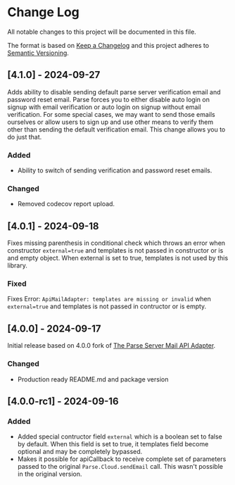 
# Change Log
All notable changes to this project will be documented in this file.
 
The format is based on [Keep a Changelog](http://keepachangelog.com/)
and this project adheres to [Semantic Versioning](http://semver.org/).

## [4.1.0] - 2024-09-27
 
Adds ability to disable sending default parse server verification email and password reset email.
Parse forces you to either disable auto login on signup with email verification or auto login on signup without email verification.
For some special cases, we may want to send those emails ourselves or allow users to sign up and use other means to verify them other than sending the default verification email. This change allows you to do just that.

### Added

- Ability to switch of sending verification and password reset emails.

### Changed

- Removed codecov report upload.

 
## [4.0.1] - 2024-09-18
 
Fixes missing parenthesis in conditional check which throws an error when constructor `external=true` and templates is not passed in constructor or is and empty object. When external is set to true, templates is not used by this library.
 
### Fixed

Fixes Error: `ApiMailAdapter: templates are missing or invalid` when `external=true` and templates is not passed in contructor or is empty.
 
## [4.0.0] - 2024-09-17
  
Initial release based on 4.0.0 fork of [The Parse Server Mail API Adapter](https://github.com/parse-community/parse-server-api-mail-adapter).
 
### Changed

- Production ready README.md and package version
 
## [4.0.0-rc1] - 2024-09-16
 
### Added
- Added special contructor field `external` which is a boolean set to false by default. When this field is set to true, it templates field become optional and may be completely bypassed.
- Makes it possible for apiCallback to receive complete set of parameters passed to the original `Parse.Cloud.sendEmail` call. This wasn't possible in the original version.
